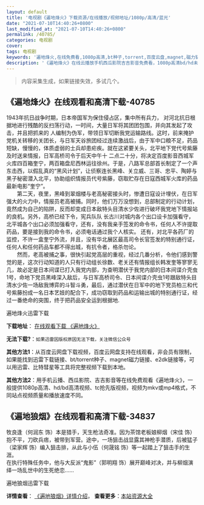 ```yaml
---
layout: default
title: '电视剧《遍地烽火》下载资源/在线播放/视频地址/1080p/高清/蓝光'
date: "2021-07-10T14:40:26+0800"
last_modified_at: "2021-07-10T14:40:26+0800"
permalink: /40785/
categories: 电视剧
cover:
tags: 电视剧
keywords: '遍地烽火,在线免费看,1080p高清,bt种子,torrent,百度云盘,magnet,磁力链,迅雷下载资源'
description: '《遍地烽火》在线云播放手机西瓜影院吉吉影音免费看，1080p高清bd/hd未删减完整版和tc抢先枪版，mkv/mp4格式，附带bt/torrent种子、magnet/磁力链、百度云盘、网盘资源迅雷下载链接'
---
```


>内容采集生成，如果链接失效，多试几个。


## 《遍地烽火》在线观看和高清下载-40785

1943年抗日战争时期，日本帝国军为保住侵占区，集中所有兵力， 对河北抗日根据地进行残酷的反扫荡行动，一时间，大量日军将其团团包围，并向其发起了攻击，并且把抓来的 人编制为伪军，带领日军切断我党运输路线。这时，前来掩护党机关转移的关团长，与日军天谷旅团经过连续激战后，由于军中口粮不足，药品短缺，慢慢的，体质虚弱的士兵却患疟疾。就在这紧要关头，北平地下党代号紫藤及时送来情报，日军高桥司令于后天中午十 二点二十分，将决定百度影音西城军火库四百箱奎宁，两百箱盘尼西林运往徐州。于是，八路军总部首长制定了一个声东击西，以假乱真的&ldquo;黑风计划”，让侦察连长黑峰、关立威、三哥、忠平、陶婷与黑子秘密潜入北平，协助组织情报员代号紫藤，窃取贮存在日寇西城军火库的药品最新电影&ldquo;奎宁”。<br />　　第二天，夜里，黑峰到翠烟楼与老高秘密接头时，惨遭日寇设计埋伏，在日军强大的火力中，情报员老高被捕。同时，他们万万没想到，总部制定的行动计划，竟然成为自己的陷阱，反而却变成日本敌特头目清水少佐进行破坏我党地下情报站的良机。另外，高桥已经下令，宪兵队队 长古川对城内各个出口设卡加强看守，北平城各个出口必须加强看守，还有，没有我亲手签发的命令书，任何人不许提取药品，要是接到我的命令书，必须电话通过我个人核实。 还有，对北平各药厂的监控，不许一盒奎宁外流，并且，没有华北展区最高司令长官签发的特别通行证，任何人和任何药品车都不得出城，有抗令者，格杀勿论。<br />　　然而，老高被捕之事，很快引起党高层的重视，经过几番分析，令他们感到警觉的是，这次行动知道的人只有行动组长徐数、老关还有情报组长韩发奎等寥寥无几，故必定是日本间谍已打入我党内部，为查明潜伏于我党内部的日本间谍介壳虫1号，命地下党员黑峰深入敌后，与日军高桥司令、日本间谍介壳虫1号跟敌特头目清水少佐一场敌我博弈的斗智斗勇，最后，通过潜伏在日军中的地下党员柏三和代号紫藤扮成一名日本艺妓的配合下，成功窃取到药品和运输出城的特别通行证，经过一番绝命的突围，终于把药品安全运到根据地.


遍地烽火迅雷下载

**下载地址**： [在线观看下载 《遍地烽火》](https://www.993dy.com//vod-detail-id-11544.html) 


**无法下载?**：`如果迅雷因版权原因无法下载，关注微信公众号 `

**其他方法1**：从百度云网盘下载视频，百度云网盘支持在线观看，非会员有限制，如果能找到迅雷下载链接、bt/torrent种子、magnet磁力链接、e2dk链接等，可以用迅雷、比特彗星等工具将完整视频下载到本地。

**其他方法2**：用手机云播、西瓜影院、吉吉影音等在线免费观看《遍地烽火》，一般提供1080p高清、hd/bd高清视频、tc抢先版视频，视频为mkv或mp4格式，不同站点视频质量和播放速度不同。


## 《遍地狼烟》在线观看和高清下载-34837

牧良逢（何润东 饰）本是猎手，天生枪法奇准。因为茶馆老板娘柳烟（宋佳 饰）抱不平，刀砍兵痞，被带到军营。途中，一场狙击战显露其神枪手潜质，后被猛子（梁家辉 饰）编入狙击排，从此与小伍（何晟铭 饰）等一起踏上了狙击手的生涯。<br /> 在执行特殊任务中，他与大反派“鬼影”（郭明翔 饰）展开巅峰对决，并与柳烟演绎一场乱世中的生死绝恋&hellip;…


遍地狼烟迅雷下载

**详情查看**： [《遍地狼烟》详情介绍](/movie/34837/)， **查看更多**：[本站资源大全](/movie/t/all/)

